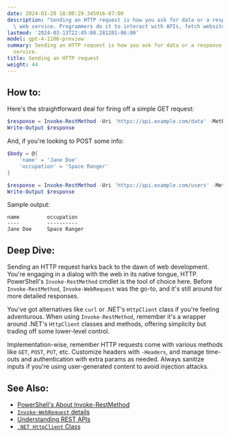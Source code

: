 ```yaml
---
date: 2024-01-20 18:00:29.345916-07:00
description: "Sending an HTTP request is how you ask for data or a response from a\
  \ web service. Programmers do it to interact with APIs, fetch website content, or\u2026"
lastmod: '2024-03-13T22:45:00.281201-06:00'
model: gpt-4-1106-preview
summary: Sending an HTTP request is how you ask for data or a response from a web
  service.
title: Sending an HTTP request
weight: 44
---
```


## How to:
Here's the straightforward deal for firing off a simple GET request:

```PowerShell
$response = Invoke-RestMethod -Uri 'https://api.example.com/data' -Method Get
Write-Output $response
```

And, if you're looking to POST some info:

```PowerShell
$body = @{
    'name' = 'Jane Doe'
    'occupation' = 'Space Ranger'
}

$response = Invoke-RestMethod -Uri 'https://api.example.com/users' -Method Post -Body ($body | ConvertTo-Json)
Write-Output $response
```

Sample output:

```
name         occupation
----         ----------
Jane Doe     Space Ranger
```

## Deep Dive:
Sending an HTTP request harks back to the dawn of web development. You're engaging in a dialog with the web in its native tongue, HTTP. PowerShell's `Invoke-RestMethod` cmdlet is the tool of choice here. Before `Invoke-RestMethod`, `Invoke-WebRequest` was the go-to, and it's still around for more detailed responses.

You've got alternatives like `curl` or .NET's `HttpClient` class if you're feeling adventurous. When using `Invoke-RestMethod`, remember it's a wrapper around .NET's `HttpClient` classes and methods, offering simplicity but trading off some lower-level control.

Implementation-wise, remember HTTP requests come with various methods like `GET`, `POST`, `PUT`, etc. Customize headers with `-Headers`, and manage time-outs and authentication with extra params as needed. Always sanitize inputs if you're using user-generated content to avoid injection attacks.

## See Also:
- [PowerShell's About Invoke-RestMethod](https://docs.microsoft.com/en-us/powershell/module/microsoft.powershell.utility/invoke-restmethod)
- [`Invoke-WebRequest` details](https://docs.microsoft.com/en-us/powershell/module/microsoft.powershell.utility/invoke-webrequest)
- [Understanding REST APIs](https://www.redhat.com/en/topics/api/what-is-a-rest-api)
- [`.NET HttpClient` Class](https://docs.microsoft.com/en-us/dotnet/api/system.net.http.httpclient)
